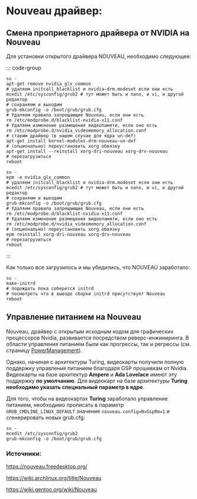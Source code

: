 # Nouveau драйвер:
## Смена проприетарного драйвера от NVIDIA на Nouveau

Для установки открытого драйвера NOUVEAU, необходимо следующее:

::: code-group
```shell[apt-get]
su -
apt-get remove nvidia_glx_common
# удаляем initcall_blacklist и nvidia-drm.modeset если они есть
mcedit /etc/sysconfig/grub2 # тут может быть и nano, и vi, и другой редактор
# сохраняем и выходим
grub-mkconfig -o /boot/grub/grub.cfg
# Удаляем правила запрещающие Nouveau, если они есть
rm /etc/modprobe.d/blacklist-nvidia-x11.conf
# Удаляем изменение размещения видеопамяти, если оно есть
rm /etc/modprobe.d/nvidia_videomemory_allocation.conf
# ставим драйвер (в нашем случае для ядра un-def)
apt-get install kernel-modules-drm-nouveau-un-def
# (опционально) переустановить xorg обвязку
apt-get install --reinstall xorg-dri-nouveau xorg-drv-nouveau
# перезагрузиться
reboot
```

```shell[epm]
su -
epm -e nvidia_glx_common
# удаляем initcall_blacklist и nvidia-drm.modeset если они есть
mcedit /etc/sysconfig/grub2 # тут может быть и nano, и vi, и другой редактор
# сохраняем и выходим
grub-mkconfig -o /boot/grub/grub.cfg
# Удаляем правила запрещающие Nouveau, если они есть
rm /etc/modprobe.d/blacklist-nvidia-x11.conf
# Удаляем изменение размещения видеопамяти, если оно есть
rm /etc/modprobe.d/nvidia_videomemory_allocation.conf
# (опционально) переустановить xorg обвязку
epm reinstall xorg-dri-nouveau xorg-drv-nouveau
# перезагрузиться
reboot
```
:::

Как только все загрузилось и мы убедились, что NOUVEAU заработало:

```shell
su -
make-initrd
# подождать пока соберется initrd
# посмотреть что в выводе сборки initrd присутствует Nouveau
reboot
```
## Управление питанием на Nouveau

Nouveau, драйвер с открытым исходным кодом для графических процессоров Nvidia, развивается посредством реверс-инжиниринга. В области управления питанием были как прогрессы, так и регрессы (см. страницу [PowerManagement](https://nouveau.freedesktop.org/PowerManagement.html)).

Однако, начиная с архитектуры Turing, видеокарты получили полную поддержку управления питанием благодаря GSP прошивкам от Nvidia. Видеокарты на базе архитектур **Ampere** и **Ada Lovelace** имеют эту поддержку **по умолчанию**. Для видеокарт на базе архитектуры **Turing необходимо указать специальный параметр в ядре**.

Для того, чтобы на видеокартах **Turing** заработало управление питанием, необходимо прописать в параметр `GRUB_CMDLINE_LINUX_DEFAULT` значение `nouveau.config=NvGspRm=1` и cгенерировать новых grub.cfg:

```shell
su -
mcedit /etc/sysconfig/grub2
grub-mkconfig -o /boot/grub/grub.cfg
```

### Источники:

https://nouveau.freedesktop.org/

https://wiki.archlinux.org/title/Nouveau

https://wiki.gentoo.org/wiki/Nouveau